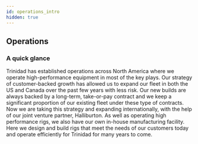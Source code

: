 ```yaml
---
id: operations_intro
hidden: true
---
```


## Operations

### A quick glance

Trinidad has established operations across North America where we operate high-performance equipment in most of the key plays. Our strategy of customer-backed growth has allowed us to expand our fleet in both the US and Canada over the past few years with less risk. Our new builds are always backed by a long-term, take-or-pay contract and we keep a significant proportion of our existing fleet under these type of contracts. Now we are taking this strategy and expanding internationally, with the help of our joint venture partner, Halliburton. As well as operating high performance rigs, we also have our own in-house manufacturing facility. Here we design and build rigs that meet the needs of our customers today and operate efficiently for Trinidad for many years to come.
